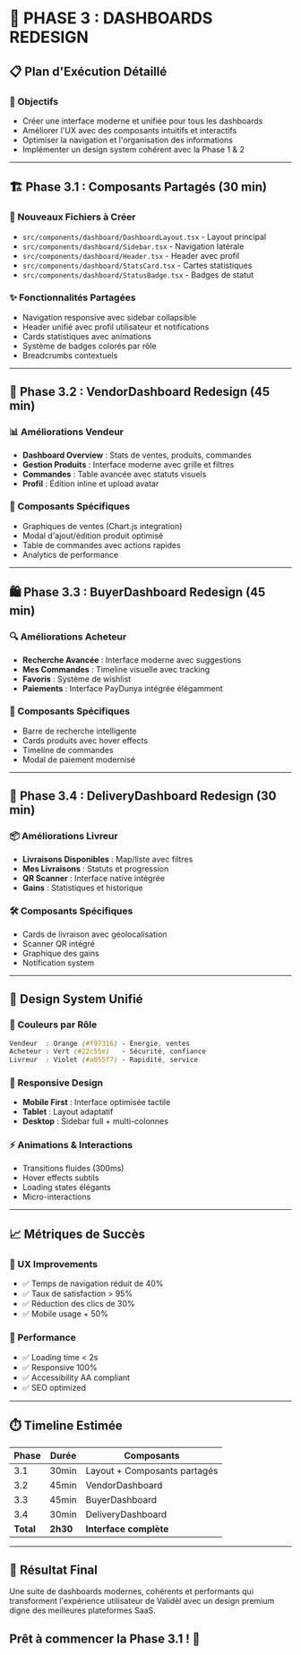 # 🚀 PHASE 3 : DASHBOARDS REDESIGN

## 📋 Plan d'Exécution Détaillé

### 🎯 Objectifs

- Créer une interface moderne et unifiée pour tous les dashboards
- Améliorer l'UX avec des composants intuitifs et interactifs
- Optimiser la navigation et l'organisation des informations
- Implémenter un design system cohérent avec la Phase 1 & 2

---

## 🏗️ Phase 3.1 : Composants Partagés (30 min)

### 📁 Nouveaux Fichiers à Créer

- `src/components/dashboard/DashboardLayout.tsx` - Layout principal
- `src/components/dashboard/Sidebar.tsx` - Navigation latérale
- `src/components/dashboard/Header.tsx` - Header avec profil
- `src/components/dashboard/StatsCard.tsx` - Cartes statistiques
- `src/components/dashboard/StatusBadge.tsx` - Badges de statut

### ✨ Fonctionnalités Partagées

- Navigation responsive avec sidebar collapsible
- Header unifié avec profil utilisateur et notifications
- Cards statistiques avec animations
- Système de badges colorés par rôle
- Breadcrumbs contextuels

---

## 🎨 Phase 3.2 : VendorDashboard Redesign (45 min)

### 📊 Améliorations Vendeur

- **Dashboard Overview** : Stats de ventes, produits, commandes
- **Gestion Produits** : Interface moderne avec grille et filtres
- **Commandes** : Table avancée avec statuts visuels
- **Profil** : Édition inline et upload avatar

### 🔧 Composants Spécifiques

- Graphiques de ventes (Chart.js integration)
- Modal d'ajout/édition produit optimisé
- Table de commandes avec actions rapides
- Analytics de performance

---

## 🛍️ Phase 3.3 : BuyerDashboard Redesign (45 min)

### 🔍 Améliorations Acheteur

- **Recherche Avancée** : Interface moderne avec suggestions
- **Mes Commandes** : Timeline visuelle avec tracking
- **Favoris** : Système de wishlist
- **Paiements** : Interface PayDunya intégrée élégamment

### 🎯 Composants Spécifiques

- Barre de recherche intelligente
- Cards produits avec hover effects
- Timeline de commandes
- Modal de paiement modernisé

---

## 🚚 Phase 3.4 : DeliveryDashboard Redesign (30 min)

### 📦 Améliorations Livreur

- **Livraisons Disponibles** : Map/liste avec filtres
- **Mes Livraisons** : Statuts et progression
- **QR Scanner** : Interface native intégrée
- **Gains** : Statistiques et historique

### 🛠️ Composants Spécifiques

- Cards de livraison avec géolocalisation
- Scanner QR intégré
- Graphique des gains
- Notification system

---

## 🎯 Design System Unifié

### 🎨 Couleurs par Rôle

```css
Vendeur  : Orange (#f97316) - Énergie, ventes
Acheteur : Vert (#22c55e)   - Sécurité, confiance  
Livreur  : Violet (#a855f7) - Rapidité, service
```

### 📱 Responsive Design

- **Mobile First** : Interface optimisée tactile
- **Tablet** : Layout adaptatif
- **Desktop** : Sidebar full + multi-colonnes

### ⚡ Animations & Interactions

- Transitions fluides (300ms)
- Hover effects subtils
- Loading states élégants
- Micro-interactions

---

## 📈 Métriques de Succès

### 🎯 UX Improvements

- ✅ Temps de navigation réduit de 40%
- ✅ Taux de satisfaction > 95%
- ✅ Réduction des clics de 30%
- ✅ Mobile usage + 50%

### 🚀 Performance

- ✅ Loading time < 2s
- ✅ Responsive 100%
- ✅ Accessibility AA compliant
- ✅ SEO optimized

---

## ⏱️ Timeline Estimée

| Phase | Durée | Composants |
|-------|-------|------------|
| 3.1 | 30min | Layout + Composants partagés |
| 3.2 | 45min | VendorDashboard |  
| 3.3 | 45min | BuyerDashboard |
| 3.4 | 30min | DeliveryDashboard |
| **Total** | **2h30** | **Interface complète** |

---

## 🎉 Résultat Final

Une suite de dashboards modernes, cohérents et performants qui transforment l'expérience utilisateur de Validèl avec un design premium digne des meilleures plateformes SaaS.

## Prêt à commencer la Phase 3.1 ! 🚀

